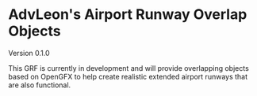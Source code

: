 # AdvLeon's Airport Runway Overlap Objects

Version 0.1.0

This GRF is currently in development and will provide overlapping objects based on OpenGFX to help create realistic extended airport runways that are also functional.
